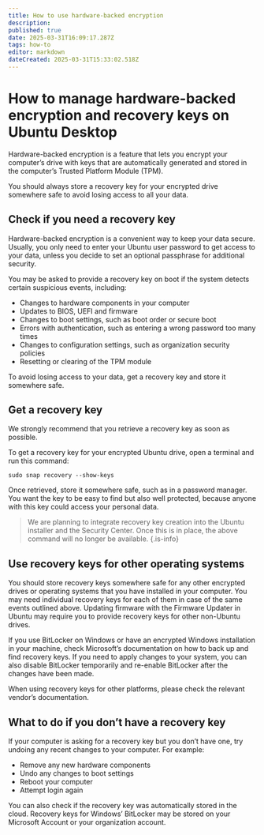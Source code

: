 ```yaml
---
title: How to use hardware-backed encryption
description: 
published: true
date: 2025-03-31T16:09:17.287Z
tags: how-to
editor: markdown
dateCreated: 2025-03-31T15:33:02.518Z
---
```


# How to manage hardware-backed encryption and recovery keys on Ubuntu Desktop


Hardware-backed encryption is a feature that lets you encrypt your computer’s drive with keys that are automatically generated and stored in the computer’s Trusted Platform Module (TPM).

You should always store a recovery key for your encrypted drive somewhere safe to avoid losing access to all your data.

## Check if you need a recovery key

Hardware-backed encryption is a convenient way to keep your data secure. Usually, you only need to enter your Ubuntu user password to get access to your data, unless you decide to set an optional passphrase for additional security.

You may be asked to provide a recovery key on boot if the system detects certain suspicious events, including:

* Changes to hardware components in your computer
* Updates to BIOS, UEFI and firmware
* Changes to boot settings, such as boot order or secure boot
* Errors with authentication, such as entering a wrong password too many times
* Changes to configuration settings, such as organization security policies
* Resetting or clearing of the TPM module

To avoid losing access to your data, get a recovery key and store it somewhere safe.

## Get a recovery key

We strongly recommend that you retrieve a recovery key as soon as possible.

To get a recovery key for your encrypted Ubuntu drive, open a terminal and run this command:

```
sudo snap recovery --show-keys
```

Once retrieved, store it somewhere safe, such as in a password manager. You want the key to be easy to find but also well protected, because anyone with this key could access your personal data.

> We are planning to integrate recovery key creation into the Ubuntu installer and the Security Center. Once this is in place, the above command will no longer be available.
{.is-info}

## Use recovery keys for other operating systems

You should store recovery keys somewhere safe for any other encrypted drives or operating systems that you have installed in your computer. You may need individual recovery keys for each of them in case of the same events outlined above. Updating firmware with the Firmware Updater in Ubuntu may require you to provide recovery keys for other non-Ubuntu drives.

If you use BitLocker on Windows or have an encrypted Windows installation in your machine, check Microsoft’s documentation on how to back up and find recovery keys. If you need to apply changes to your system, you can also disable BitLocker temporarily and re-enable BitLocker after the changes have been made.

When using recovery keys for other platforms, please check the relevant vendor’s documentation.

## What to do if you don’t have a recovery key

If your computer is asking for a recovery key but you don’t have one, try undoing any recent changes to your computer. For example:

* Remove any new hardware components
* Undo any changes to boot settings
* Reboot your computer
* Attempt login again

You can also check if the recovery key was automatically stored in the cloud. Recovery keys for Windows’ BitLocker may be stored on your Microsoft Account or your organization account.